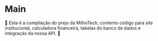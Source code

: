 # Main
🌽 Esta é a compilação do prejo da MilhoTech, contento código para site institucional, calculadora financeira, tabelas do banco de dados e integração da nossa API. 🌽
